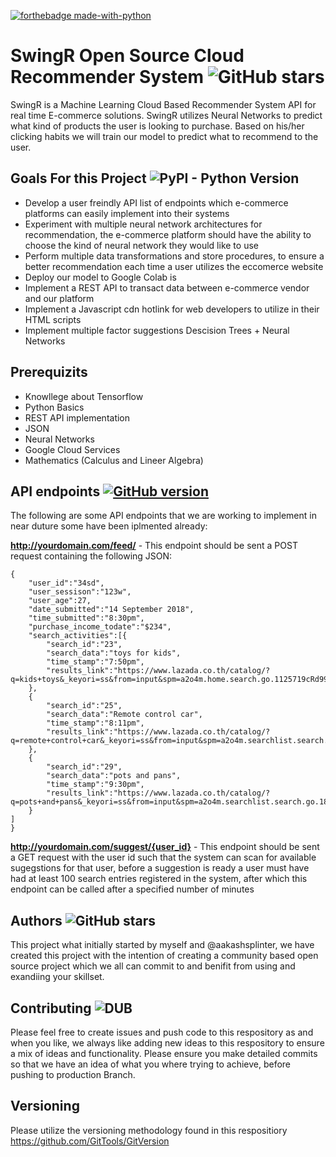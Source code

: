 [![forthebadge made-with-python](http://ForTheBadge.com/images/badges/made-with-python.svg)](https://www.python.org/)
# SwingR Open Source Cloud Recommender System ![GitHub stars](https://img.shields.io/github/stars/badges/shields.svg?style=for-the-badge&label=Stars)
SwingR is a Machine Learning Cloud Based Recommender System API for real time E-commerce solutions. SwingR utilizes Neural Networks to predict what kind of products the user is looking to purchase. Based on his/her clicking habits we will train our model to predict what to recommend to the user.

## Goals For this Project ![PyPI - Python Version](https://img.shields.io/pypi/pyversions/Django.svg)

- Develop a user freindly API list of endpoints which e-commerce platforms can easily implement into their systems 
- Experiment with multiple neural network architectures for recommendation, the e-commerce platform should have the ability to choose the kind of neural network they would like to use
- Perform multiple data transformations and store procedures, to ensure a better recommendation each time a user utilizes the eccomerce website
- Deploy our model to Google Colab is
- Implement a REST API to transact data between e-commerce vendor and our platform
- Implement a Javascript cdn hotlink for web developers to utilize in their HTML scripts
- Implement multiple factor suggestions Descision Trees + Neural Networks 

## Prerequizits
- Knowllege about Tensorflow 
- Python Basics
- REST API implementation 
- JSON 
- Neural Networks 
- Google Cloud Services
- Mathematics (Calculus and Lineer Algebra)

## API endpoints [![GitHub version](https://badge.fury.io/gh/Naereen%2FStrapDown.js.svg)](https://github.com/Naereen/StrapDown.js)
The following are some API endpoints that we are working to implement in near duture some have been iplmented already:

**http://yourdomain.com/feed/**   - This endpoint should be sent a POST request containing the following JSON:

```
{
    "user_id":"34sd",
    "user_sessison":"123w",
    "user_age":27,
    "date_submitted":"14 September 2018",
    "time_submitted":"8:30pm",
    "purchase_income_todate":"$234",
    "search_activities":[{
        "search_id":"23",
        "search_data":"toys for kids",
        "time_stamp":"7:50pm",
        "results_link":"https://www.lazada.co.th/catalog/?q=kids+toys&_keyori=ss&from=input&spm=a2o4m.home.search.go.1125719cRd99FD"
    },
    {
        "search_id":"25",
        "search_data":"Remote control car",
        "time_stamp":"8:11pm",
        "results_link":"https://www.lazada.co.th/catalog/?q=remote+control+car&_keyori=ss&from=input&spm=a2o4m.searchlist.search.go.27cf5478bpLNl6"
    },
    {
        "search_id":"29",
        "search_data":"pots and pans",
        "time_stamp":"9:30pm",
        "results_link":"https://www.lazada.co.th/catalog/?q=pots+and+pans&_keyori=ss&from=input&spm=a2o4m.searchlist.search.go.186f2ca0fKEpwi"
    }
]
}
```

**http://yourdomain.com/suggest/{user_id}**   - This endpoint should be sent a GET request with the user id such that the system can scan for available sugegstions for that user, before a suggestion is ready a user must have had at least 100 search entries registered in the system, after which this endpoint can be called after a specified number of minutes


## Authors ![GitHub stars](https://img.shields.io/github/stars/badges/shields.svg?style=for-the-badge&label=Stars)

This project what initially started by myself and @aakashsplinter, we have created this project with the intention of creating a community based open source project which we all can commit to and benifit from using and exandiing your skillset. 

## Contributing ![DUB](https://img.shields.io/dub/l/vibe-d.svg?style=popout-square)

Please feel free to create issues and push code to this respository as and when you like, we always like adding new ideas to this respository to ensure  a mix of ideas and functionality. Please ensure you make detailed commits so that we have an idea of what you where trying to achieve, before pushing to production Branch.

## Versioning 
Please utilize the versioning methodology found in this respositiory https://github.com/GitTools/GitVersion


